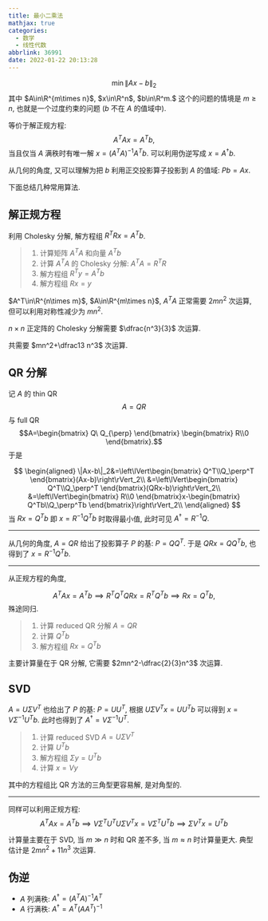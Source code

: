 ```yaml
---
title: 最小二乘法
mathjax: true
categories:
  - 数学
  - 线性代数
abbrlink: 36991
date: 2022-01-22 20:13:28
---
```

$$\min\|Ax-b\|_2$$
其中 $A\in\R^{m\times n}$, $x\in\R^n$, $b\in\R^m.$ 这个的问题的情境是 $m\geq n$, 也就是一个过度约束的问题 ($b$ 不在 $A$ 的值域中).

等价于解正规方程:
$$A^TAx=A^Tb,$$
当且仅当 $A$ 满秩时有唯一解 $x=(A^TA)^{-1}A^Tb.$ 可以利用伪逆写成 $x=A^\dagger b.$ 

从几何的角度, 又可以理解为把 $b$ 利用正交投影算子投影到 $A$ 的值域: $Pb=Ax$.

下面总结几种常用算法.

<!--more-->

## 解正规方程

利用 Cholesky 分解, 解方程组 $R^TRx=A^Tb$.

> 1. 计算矩阵 $A^TA$ 和向量 $A^Tb$
> 2. 计算 $A^TA$ 的 Cholesky 分解: $A^TA=R^TR$
> 3. 解方程组 $R^Ty=A^Tb$
> 4. 解方程组 $Rx=y$

$A^T\in\R^{n\times m}$, $A\in\R^{m\times n}$, $A^TA$ 正常需要 $2mn^2$ 次运算, 但可以利用对称性减少为 $mn^2$.

$n\times n$ 正定阵的 Cholesky 分解需要 $\dfrac{n^3}{3}$ 次运算.

共需要 $mn^2+\dfrac13 n^3$ 次运算.

## QR 分解

记 $A$ 的 thin QR $$A=QR$$ 与 full QR 
$$A=\begin{bmatrix}
    Q\ Q_{\perp}
\end{bmatrix}
\begin{bmatrix}
    R\\0
\end{bmatrix}.$$
于是

$$
\begin{aligned}
\|Ax-b\|_2&=\left\lVert\begin{bmatrix}
    Q^T\\Q_\perp^T
\end{bmatrix}(Ax-b)\right\rVert_2\\
&=\left\lVert\begin{bmatrix}
    Q^T\\Q_\perp^T
\end{bmatrix}(QRx-b)\right\rVert_2\\
&=\left\lVert\begin{bmatrix}
    R\\0
\end{bmatrix}x-\begin{bmatrix}
    Q^Tb\\Q_\perp^Tb
\end{bmatrix}\right\rVert_2\\
\end{aligned}
$$
当 $Rx=Q^Tb$ 即 $x=R^{-1}Q^Tb$ 时取得最小值, 此时可见 $A^\dagger=R^{-1}Q.$

---

从几何的角度, $A=QR$ 给出了投影算子 $P$ 的基: $P=QQ^T.$ 于是 $QRx=QQ^Tb$, 也得到了 $x=R^{-1}Q^Tb.$

---

从正规方程的角度,

$$A^TAx=A^Tb\implies R^TQ^TQRx=R^TQ^Tb\implies Rx=Q^Tb,$$
殊途同归.

> 1. 计算 reduced QR 分解 $A=QR$
> 2. 计算 $Q^Tb$
> 3. 解方程组 $Rx=Q^Tb$

主要计算量在于 QR 分解, 它需要 $2mn^2-\dfrac{2}{3}n^3$ 次运算.

## SVD
$A=U\Sigma V^T$ 也给出了 $P$ 的基: $P=UU^T$, 根据 $U\Sigma V^Tx=UU^Tb$ 可以得到 $x=V\Sigma^{-1}U^Tb$. 此时也得到了 $A^\dagger=V\Sigma^{-1}U^T.$

> 1. 计算 reduced SVD $A=U\Sigma V^T$
> 2. 计算 $U^Tb$
> 3. 解方程组 $\Sigma y=U^Tb$
> 4. 计算 $x=Vy$

其中的方程组比 QR 方法的三角型更容易解, 是对角型的.

---

同样可以利用正规方程: $$A^TAx=A^Tb\implies V\Sigma^TU^TU\Sigma V^Tx=V\Sigma^T U^Tb\implies \Sigma V^Tx=U^Tb$$

计算量主要在于 SVD, 当 $m\gg n$ 时和 QR 差不多, 当 $m\approx n$ 时计算量更大. 典型估计是 $2mn^2+11n^3$ 次运算.

## 伪逆
- $A$ 列满秩: $A^\dagger=(A^TA)^{-1}A^T$
- $A$ 行满秩: $A^\dagger=A^T(AA^T)^{-1}$